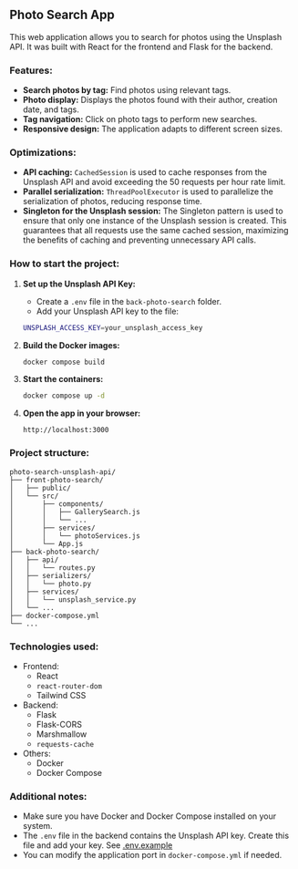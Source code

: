 ## Photo Search App

This web application allows you to search for photos using the Unsplash API. It was built with React for the frontend and Flask for the backend.

### Features:

*   **Search photos by tag:**  Find photos using relevant tags.
*   **Photo display:**  Displays the photos found with their author, creation date, and tags.
*   **Tag navigation:**  Click on photo tags to perform new searches.
*   **Responsive design:**  The application adapts to different screen sizes.

### Optimizations:

*   **API caching:** `CachedSession` is used to cache responses from the Unsplash API and avoid exceeding the 50 requests per hour rate limit.
*   **Parallel serialization:** `ThreadPoolExecutor` is used to parallelize the serialization of photos, reducing response time.
*   **Singleton for the Unsplash session:** The Singleton pattern is used to ensure that only one instance of the Unsplash session is created. This guarantees that all requests use the same cached session, maximizing the benefits of caching and preventing unnecessary API calls.


### How to start the project:

1.  **Set up the Unsplash API Key:**
    * Create a `.env` file in the `back-photo-search` folder.
    * Add your Unsplash API key to the file:

    ```bash
    UNSPLASH_ACCESS_KEY=your_unsplash_access_key
    ```

2.  **Build the Docker images:**

    ```bash
    docker compose build
    ```

3.  **Start the containers:**

    ```bash
    docker compose up -d
    ```

4.  **Open the app in your browser:**

    ```
    http://localhost:3000
    ```

### Project structure:

```
photo-search-unsplash-api/
├── front-photo-search/
│   ├── public/
│   └── src/
│       ├── components/
│       │   ├── GallerySearch.js
│       │   └── ...
│       ├── services/
│       │   └── photoServices.js
│       └── App.js
├── back-photo-search/
│   ├── api/
│   │   └── routes.py
│   ├── serializers/
│   │   └── photo.py
│   ├── services/
│   │   └── unsplash_service.py
│   └── ...
├── docker-compose.yml
└── ...
```

### Technologies used:

*   Frontend:
    *   React
    *   `react-router-dom`
    *   Tailwind CSS
*   Backend:
    *   Flask
    *   Flask-CORS
    *   Marshmallow
    *   `requests-cache`
*   Others:
    *   Docker
    *   Docker Compose

### Additional notes:

*   Make sure you have Docker and Docker Compose installed on your system.
*   The `.env` file in the backend contains the Unsplash API key. Create this file and add your key. See [.env.example](back-photo-search/.env.example)
*   You can modify the application port in `docker-compose.yml` if needed.
